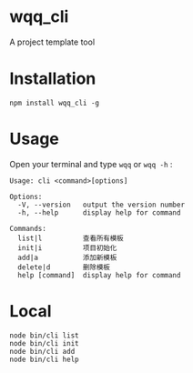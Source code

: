 # wqq_cli
A project template tool

# Installation

```
npm install wqq_cli -g
```

# Usage
Open your terminal and type `wqq` or `wqq -h` :


```
Usage: cli <command>[options]

Options:
  -V, --version   output the version number
  -h, --help      display help for command

Commands:
  list|l          查看所有模板
  init|i          项目初始化
  add|a           添加新模板
  delete|d        删除模板
  help [command]  display help for command
```

# Local
```
node bin/cli list
node bin/cli init
node bin/cli add
node bin/cli help
```